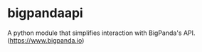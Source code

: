 # bigpandaapi
A python module that simplifies interaction with BigPanda's API. (https://www.bigpanda.io)
